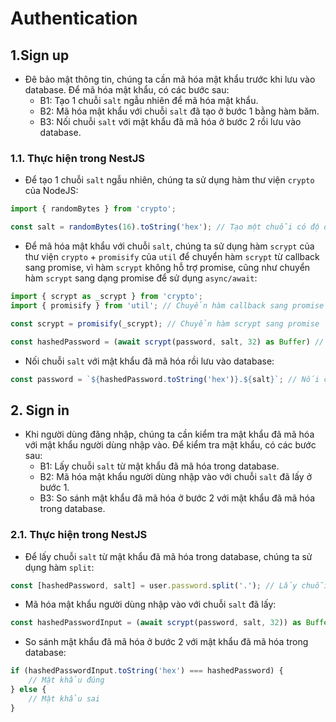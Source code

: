 # Authentication

## 1.Sign up
- Đê bảo mật thông tin, chúng ta cần mã hóa mật khẩu trước khi lưu vào database. Để mã hóa mật khẩu, có các bước sau:
    + B1: Tạo 1 chuỗi `salt` ngẫu nhiên để mã hóa mật khẩu.
    + B2: Mã hóa mật khẩu với chuỗi `salt` đã tạo ở bước 1 bằng hàm băm.
    + B3: Nối chuỗi `salt` với mật khẩu đã mã hóa ở bước 2 rồi lưu vào database.

### 1.1. Thực hiện trong NestJS
- Để tạo 1 chuỗi `salt` ngẫu nhiên, chúng ta sử dụng hàm thư viện `crypto` của NodeJS:
```typescript
import { randomBytes } from 'crypto';

const salt = randomBytes(16).toString('hex'); // Tạo một chuỗi có độ dài 16 byte, mà mỗi byte được biểu diễn bằng 2 ký tự hex => chuỗi có độ dài 32 ký tự
```
- Để mã hóa mật khẩu với chuỗi `salt`, chúng ta sử dụng hàm `scrypt` của thư viện `crypto` + `promisify` của `util` để chuyển hàm `scrypt` từ callback sang promise, vì hàm `scrypt` không hỗ trợ promise, cũng như chuyển hàm `scrypt` sang dạng promise để sử dụng `async/await`:
```typescript
import { scrypt as _scrypt } from 'crypto';
import { promisify } from 'util'; // Chuyển hàm callback sang promise để sử dụng async/await

const scrypt = promisify(_scrypt); // Chuyển hàm scrypt sang promise

const hashedPassword = (await scrypt(password, salt, 32) as Buffer) // Mã hóa mật khẩu với chuỗi salt và độ dài 32 byte => kết quả trả về là một buffer chứa mật khẩu đã mã hóa 
```

- Nối chuỗi `salt` với mật khẩu đã mã hóa rồi lưu vào database:
```typescript
const password = `${hashedPassword.toString('hex')}.${salt}`; // Nối chuỗi salt với mật khẩu đã mã hóa rồi lưu vào database
```

## 2. Sign in
- Khi người dùng đăng nhập, chúng ta cần kiểm tra mật khẩu đã mã hóa với mật khẩu người dùng nhập vào. Để kiểm tra mật khẩu, có các bước sau:
    + B1: Lấy chuỗi `salt` từ mật khẩu đã mã hóa trong database.
    + B2: Mã hóa mật khẩu người dùng nhập vào với chuỗi `salt` đã lấy ở bước 1.
    + B3: So sánh mật khẩu đã mã hóa ở bước 2 với mật khẩu đã mã hóa trong database.

### 2.1. Thực hiện trong NestJS
- Để lấy chuỗi `salt` từ mật khẩu đã mã hóa trong database, chúng ta sử dụng hàm `split`:
```typescript
const [hashedPassword, salt] = user.password.split('.'); // Lấy chuỗi salt từ mật khẩu đã mã hóa trong database
```
- Mã hóa mật khẩu người dùng nhập vào với chuỗi `salt` đã lấy:
```typescript
const hashedPasswordInput = (await scrypt(password, salt, 32)) as Buffer; // Mã hóa mật khẩu người dùng nhập vào với chuỗi salt đã lấy ở trên => kết quả trả về là một buffer chứa mật khẩu đã mã hóa
```

- So sánh mật khẩu đã mã hóa ở bước 2 với mật khẩu đã mã hóa trong database:
```typescript
if (hashedPasswordInput.toString('hex') === hashedPassword) {
    // Mật khẩu đúng
} else {
    // Mật khẩu sai
}
```
